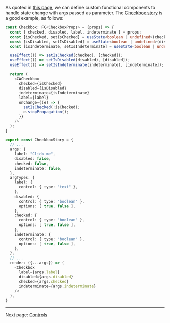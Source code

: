 As quoted in [this page](https://github.com/hicommonwealth/commonwealth/wiki/Writing-stories#custom-component-function), we can define custom functional components to handle state change with args passed as parameter. The [Checkbox story](https://github.com/hicommonwealth/commonwealth/blob/master/packages/commonwealth/.storybook/stories/molecules/Checkbox.stories.tsx) is a good example, as follows:

```typescript
const Checkbox: FC<CheckboxProps> = (props) => {
  const { checked, disabled, label, indeterminate } = props;
  const [isChecked, setIsChecked] = useState<boolean | undefined>(checked);
  const [isDisabled, setIsDisabled] = useState<boolean | undefined>(disabled);
  const [isIndeterminate, setIsIndeterminate] = useState<boolean | undefined>(indeterminate);

  useEffect(() => setIsChecked(checked), [checked]);
  useEffect(() => setIsDisabled(disabled), [disabled]);
  useEffect(() => setIsIndeterminate(indeterminate), [indeterminate]);

  return (
    <CWCheckbox
      checked={isChecked}
      disabled={isDisabled}
      indeterminate={isIndeterminate}
      label={label}
      onChange={(e) => {
        setIsChecked(!isChecked);
        e.stopPropagation();
      }}
    />
  );
}

export const CheckboxStory = {
  // ...
  args: {
    label: "Click me",
    disabled: false,
    checked: false,
    indeterminate: false,
  },
  argTypes: {
    label: {
      control: { type: "text" },
    },
    disabled: {
      control: { type: "boolean" },
      options: [ true, false ],
    },
    checked: {
      control: { type: "boolean" },
      options: [ true, false ],
    },
    indeterminate: {
      control: { type: "boolean" },
      options: [ true, false ],
    },
  },
  // ...
  render: ({...args}) => (
    <Checkbox
      label={args.label}
      disabled={args.disabled}
      checked={args.checked}
      indeterminate={args.indeterminate}
    />
  ),
}
```

---

Next page: [Controls](https://github.com/hicommonwealth/commonwealth/wiki/Controls)